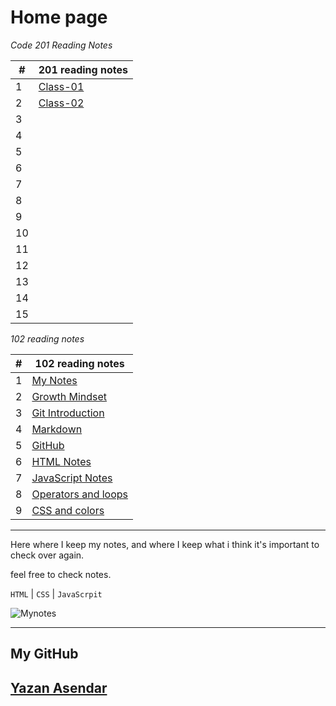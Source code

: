 # Home page

*Code 201 Reading Notes*


|#|201 reading notes|
|---|--------|
|1| [Class-01](class-01.md)|
|2| [Class-02](class-02.md)|
|3|          |
|4|          |
|5|          |
|6|          |
|7|          |
|8|          |
|9|          |
|10|         |
|11|         |
|12|         |
|13|         |
|14|         |
|15|         |



*102 reading notes*


|#|102 reading notes|
|----|-----|
|1|[My Notes](notes.md)|
|2|[Growth Mindset](MG.md)|
|3|[Git Introduction](Git-Intro.md)|
|4|[Markdown](markd.md)|
|5|[GitHub](github.md)|
|6|[HTML Notes](html.md)|
|7|[JavaScript Notes](javascript.md)|
|8|[Operators and loops](operators-loops.md)|
|9|[CSS and colors](css.md)|

-----------------------------------

Here where I keep my notes, and where I keep what i think it's important to check over again.

feel free to check notes.

```HTML``` | ```CSS``` | ```JavaScrpit```

![Mynotes](https://static.wixstatic.com/media/3ec22c_21b2e48ae3914af98cc65ccfdbfe3bc4~mv2_d_4256_2832_s_4_2.jpg/v1/fill/w_1962,h_1710,al_c,q_90,usm_0.66_1.00_0.01/3ec22c_21b2e48ae3914af98cc65ccfdbfe3bc4~mv2_d_4256_2832_s_4_2.webp)

------------------

## My GitHub 

## [Yazan Asendar](https://github.com/Yazandar)